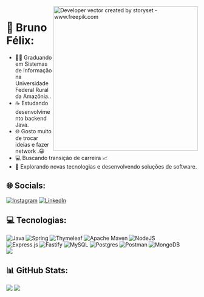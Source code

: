 <img align="right" alt="Developer vector created by storyset - www.freepik.com" height="380" src="https://img.freepik.com/free-vector/programming-concept-illustration_114360-1351.jpg?w=740&t=st=1692239914~exp=1692240514~hmac=ab3fab0d5d17e2cde769d5295f74d9a3cc9a8913998c9c66625bd349b51c2e36">


# 💫 Bruno Félix:
- 👨‍🎓 Graduando em Sistemas de Informação na Universidade Federal Rural da Amazônia..<br>
- ☕ Estudando desenvolvimento backend Java.<bzzr>
- 🌐 Gosto muito de trocar ideias e fazer network .😀<br>
- 💻 Buscando transição de carreira 📈<br>
- 🤔 Explorando novas tecnologias e desenvolvendo soluções de software.


## 🌐 Socials:
[![Instagram](https://img.shields.io/badge/Instagram-%23E4405F.svg?logo=Instagram&logoColor=white)](https://instagram.com/bruno.felix.si) [![LinkedIn](https://img.shields.io/badge/LinkedIn-%230077B5.svg?logo=linkedin&logoColor=white)](https://linkedin.com/in/brunofelix-dev/) 


## 💻 Tecnologias:
![Java](https://img.shields.io/badge/java-%23ED8B00.svg?style=for-the-badge&logo=java&logoColor=white) 
![Spring](https://img.shields.io/badge/spring-%236DB33F.svg?style=for-the-badge&logo=spring&logoColor=white) 
![Thymeleaf](https://img.shields.io/badge/Thymeleaf-%23005C0F.svg?style=for-the-badge&logo=Thymeleaf&logoColor=white)
![Apache Maven](https://img.shields.io/badge/Apache%20Maven-C71A36?style=for-the-badge&logo=Apache%20Maven&logoColor=white) 
![NodeJS](https://img.shields.io/badge/node.js-6DA55F?style=for-the-badge&logo=node.js&logoColor=white)  
![Express.js](https://img.shields.io/badge/express.js-%23404d59.svg?style=for-the-badge&logo=express&logoColor=%2361DAFB) 
![Fastify](https://img.shields.io/badge/fastify-%23000000.svg?style=for-the-badge&logo=fastify&logoColor=white) 
![MySQL](https://img.shields.io/badge/mysql-%2300f.svg?style=for-the-badge&logo=mysql&logoColor=white) 
![Postgres](https://img.shields.io/badge/postgres-%23316192.svg?style=for-the-badge&logo=postgresql&logoColor=white) 
![Postman](https://img.shields.io/badge/Postman-FF6C37?style=for-the-badge&logo=postman&logoColor=white)
![MongoDB](https://img.shields.io/badge/MongoDB-%234ea94b.svg?style=for-the-badge&logo=mongodb&logoColor=white) 
<br/>
![](https://github-readme-stats.vercel.app/api/top-langs/?username=BrunoFelixDeSousa&theme=dark&hide_border=false&include_all_commits=true&count_private=false&layout=compact)

## 📊 GitHub Stats:
![](https://github-readme-stats.vercel.app/api?username=BrunoFelixDeSousa&theme=dark&hide_border=false&include_all_commits=true&count_private=false)
![](https://github-readme-streak-stats.herokuapp.com/?user=BrunoFelixDeSousa&theme=dark&hide_border=false)<br/>

